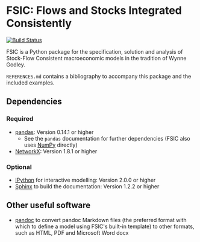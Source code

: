 # FSIC: Flows and Stocks Integrated Consistently

[![Build Status](https://travis-ci.org/ChrisThoung/fsic.svg?branch=master)](https://travis-ci.org/ChrisThoung/fsic)

FSIC is a Python package for the specification, solution and analysis of
Stock-Flow Consistent macroeconomic models in the tradition of Wynne Godley.

`REFERENCES.md` contains a bibliography to accompany this package and the
included examples.

## Dependencies

### Required

* [pandas](http://pandas.pydata.org/):
  Version 0.14.1 or higher
    * See the `pandas` documentation for further dependencies
      (FSIC also uses [NumPy](http://www.numpy.org/) directly)
* [NetworkX](http://networkx.github.io/):
  Version 1.8.1 or higher

### Optional

* [IPython](http://ipython.org/) for interactive modelling:
  Version 2.0.0 or higher
* [Sphinx](http://sphinx-doc.org/) to build the documentation:
  Version 1.2.2 or higher

## Other useful software

* [pandoc](http://johnmacfarlane.net/pandoc/) to convert pandoc Markdown files
  (the preferred format with which to define a model using FSIC's built-in
  template) to other formats, such as HTML, PDF and Microsoft Word docx
